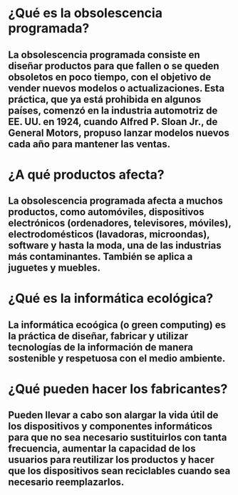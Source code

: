 # ¿Qué es la obsolescencia programada?
## La obsolescencia programada consiste en diseñar productos para que fallen o se queden obsoletos en poco tiempo, con el objetivo de vender nuevos modelos o actualizaciones. Esta práctica, que ya está prohibida en algunos países, comenzó en la industria automotriz de EE. UU. en 1924, cuando Alfred P. Sloan Jr., de General Motors, propuso lanzar modelos nuevos cada año para mantener las ventas.

# ¿A qué productos afecta?
## La obsolescencia programada afecta a muchos productos, como automóviles, dispositivos electrónicos (ordenadores, televisores, móviles), electrodomésticos (lavadoras, microondas), software y hasta la moda, una de las industrias más contaminantes. También se aplica a juguetes y muebles.

# ¿Qué es la informática ecológica?
## La informática ecoógica (o green computing) es la práctica de diseñar, fabricar y utilizar tecnologías de la información de manera sostenible y respetuosa con el medio ambiente.

# ¿Qué pueden hacer los fabricantes?
## Pueden llevar a cabo son alargar la vida útil de los dispositivos y componentes informáticos para que no sea necesario sustituirlos con tanta frecuencia, aumentar la capacidad de los usuarios para reutilizar los productos y hacer que los dispositivos sean reciclables cuando sea necesario reemplazarlos.
